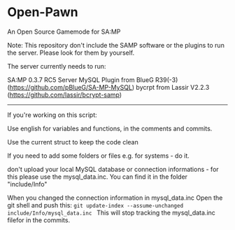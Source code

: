 # Open-Pawn
An Open Source Gamemode for SA:MP

Note: This repository don't include the SAMP software or the plugins to run the server.
Please look for them by yourself.


The server currently needs to run:

SA:MP 0.3.7 RC5 Server
MySQL Plugin from BlueG R39(-3) (https://github.com/pBlueG/SA-MP-MySQL)
bycrpt from Lassir V2.2.3 (https://github.com/lassir/bcrypt-samp)

-------------------------------------------------------------------------------------------------------------------------

If you're working on this script:

Use english for variables and functions, in the comments and commits.

Use the current struct to keep the code clean

If you need to add some folders or files e.g. for systems - do it.

don't upload your local MySQL database or connection informations - for this please use the mysql_data.inc.
You can find it in the folder "include/Info"

When you changed the connection information in mysql_data.inc
Open the git shell and push this: ```git update-index --assume-unchanged include/Info/mysql_data.inc ```
This will stop tracking the mysql_data.inc filefor in the commits.